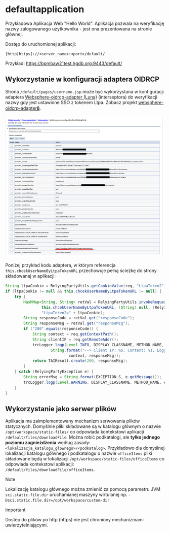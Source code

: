 # defaultapplication

Przykładowa Aplikacja Web "Hello World". Aplikacja pozwala na weryfikację nazwy zalogowanego użytkownika - jest ona prezentowana na stronie głównej. 

Dostęp do uruchomionej aplikacji:

```text
[http|https]://<server_name>:<port>/default/
```
Przykład: https://bpmbaw21test.hgdb.org:9443/default/

## Wykorzystanie w konfiguracji adaptera OIDRCP

Strona `/default/pages/username.jsp` może być wykorzystana w konfiguracji adaptera [Websphere-oidrcp-adapter (Luna)](https://scisoftware.pl/pl/docs/Products/Websphere-oidrcp-adapter_Luna) (interseptora) do weryfikacji nazwy gdy jest ustawione SSO z tokenem Ltpa. Zobacz projekt [websphere-oidcrp-adapter🔒](https://github.com/SciSoftwareSlawomirCichy/websphere-oidcrp-adapter). 

![OIDRCP_adapter_config.png](https://github.com/SciSoftwareSlawomirCichy/defaultapplication/blob/master/samples/OIDRCP_adapter_config.png?raw=true)

Poniżej przykład kodu adaptera, w którym referencja `this.chcekUserNameByLtpaTokenURL` przechowuje pełną ścieżkę do strony składowanej w aplikacji:

```java
String ltpaCookie = RelyingPartyUtils.getCookieValue(req, "LtpaToken2");
if (ltpaCookie != null && this.chcekUserNameByLtpaTokenURL != null) {
	try {
		HashMap<String, String> retVal = RelyingPartyUtils.invokeRequest("GET",
				this.chcekUserNameByLtpaTokenURL, (String) null, (RelyingPartyConfig) null,
				"LtpaToken2=" + ltpaCookie);
		String responseCode = retVal.get("responseCode");
		String responseMsg = retVal.get("responseMsg");
		if ("200".equals(responseCode)) {
			String context = req.getContextPath();
			String clientIP = req.getRemoteAddr();
			trcLogger.logp(Level.INFO, DISPLAY_CLASSNAME, METHOD_NAME,
					String.format("--> Client IP: %s; Context: %s; Logged by SSO LtpaToken2: %s", clientIP,
							context, responseMsg));
			return TAIResult.create(200, responseMsg);
		}
	} catch (RelyingPartyException e) {
		String errorMsg = String.format(EXCEPTION_S, e.getMessage());
		trcLogger.logp(Level.WARNING, DISPLAY_CLASSNAME, METHOD_NAME, errorMsg);
	}
}
```

## Wykorzystanie jako serwer plików

Aplikacja ma zaimplementowany mechanizm serwowania plików statycznych. Domyślnie pliki składowane są w katalogu głównym o nazwie `/opt/workspace/static-files/` co odpowiada kontekstowi aplikacji `/default/files/downloadFile`. Można robić podkatalogi, ale **tylko jednego poziomu zagnieżdżenia** według zasady: `<lokalizacja_katalogu_głownego>/<podkatalog>`. Przykładowo dla domyślnej lokalizacji katalogu gółwnego i podkatalogu o nazwie `officeItems` pliki składowane będą w lokalizacji `/opt/workspace/static-files/officeItems` co odpowiada kontekstowi aplikacji: `/default/files/downloadFile/officeItems`.

> [!Note]
> Lokalizację katalogu głównego można zmienić za pomocą parametru JVM `sci.static.file.dir` uruchamianej maszyny wirtulanej np. `-Dsci.static.file.dir=/opt/workspace/custom-dir`.

> [!Important]
> Dostep do plików po http (https) nie jest chroniony mechanizmami uwierzytelniającymi.
 
